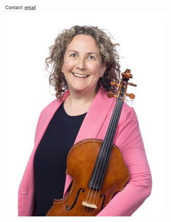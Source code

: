Contact: [email](mailto:info@solsticestrings.com?subject=Website%20Enquiry)

![It's Margot](https://github.com/scullen/solstice.github.io/blob/main/RMSO+Musicians+-+Margot+Scullen.jpeg?raw=true)
